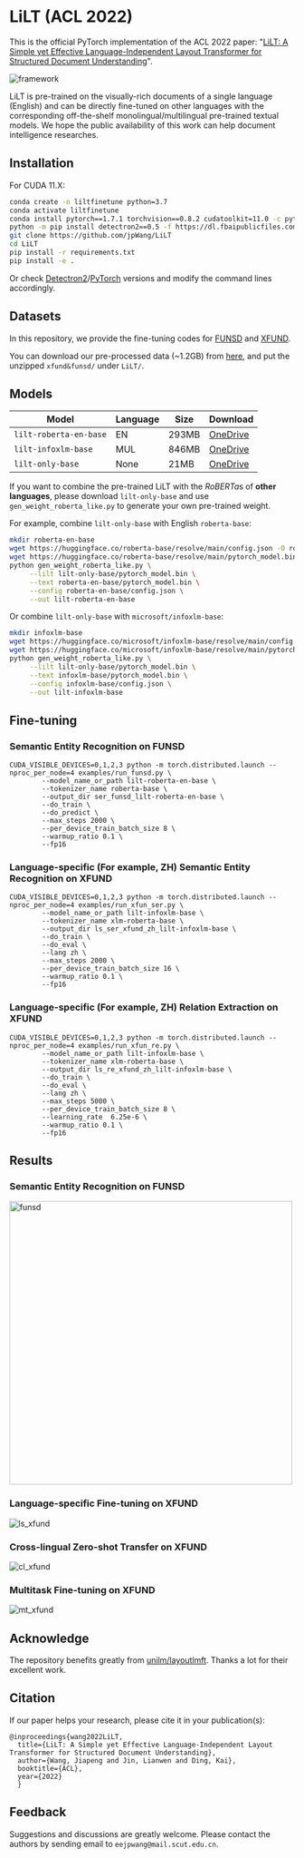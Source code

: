 # LiLT (ACL 2022)

This is the official PyTorch implementation of the ACL 2022 paper: "[LiLT: A Simple yet Effective Language-Independent Layout Transformer for Structured Document Understanding](https://arxiv.org/abs/2202.13669)".

<img src="./figs/framework.png" alt="framework"/>

LiLT is pre-trained on the visually-rich documents of a single language (English) and can be directly fine-tuned on other languages with the corresponding off-the-shelf monolingual/multilingual pre-trained textual models. We hope the public availability of this work can help document intelligence researches.

## Installation

For CUDA 11.X: 

~~~bash
conda create -n liltfinetune python=3.7
conda activate liltfinetune
conda install pytorch==1.7.1 torchvision==0.8.2 cudatoolkit=11.0 -c pytorch
python -m pip install detectron2==0.5 -f https://dl.fbaipublicfiles.com/detectron2/wheels/cu110/torch1.7/index.html
git clone https://github.com/jpWang/LiLT
cd LiLT
pip install -r requirements.txt
pip install -e .
~~~

Or check [Detectron2](https://github.com/facebookresearch/detectron2/releases)/[PyTorch](https://pytorch.org/get-started/previous-versions/) versions and modify the command lines accordingly.

## Datasets

In this repository, we provide the fine-tuning codes for [FUNSD](https://guillaumejaume.github.io/FUNSD/) and [XFUND](https://github.com/doc-analysis/XFUND). 

You can download our pre-processed data (~1.2GB) from [here](https://1drv.ms/u/s!Ahd-h7H5akVZeZQvKieg8g5THV8?e=mBRnxw), and put the unzipped `xfund&funsd/` under `LiLT/`. 

## Models

| Model                         | Language  | Size  | Download     | 
| ----------------------------- | --------- | ----- | ------------ |
| `lilt-roberta-en-base`        | EN        | 293MB | [OneDrive](https://1drv.ms/u/s!Ahd-h7H5akVZfhPVHQQ1tOypA48?e=nraHn3)    | 
| `lilt-infoxlm-base`           | MUL       | 846MB | [OneDrive](https://1drv.ms/u/s!Ahd-h7H5akVZfeIhAQ8KHELRvcc?e=WS1P82)    |
| `lilt-only-base`              | None      | 21MB  | [OneDrive](https://1drv.ms/u/s!Ahd-h7H5akVZfEIRbCmcWKjhoSM?e=6tMGbe)    | 

If you want to combine the pre-trained LiLT with the *RoBERTa*s of **other languages**, please download  `lilt-only-base` and use `gen_weight_roberta_like.py` to generate your own pre-trained weight.

For example, combine `lilt-only-base` with English `roberta-base`:

~~~bash
mkdir roberta-en-base
wget https://huggingface.co/roberta-base/resolve/main/config.json -O roberta-en-base/config.json
wget https://huggingface.co/roberta-base/resolve/main/pytorch_model.bin -O roberta-en-base/pytorch_model.bin
python gen_weight_roberta_like.py \
     --lilt lilt-only-base/pytorch_model.bin \
     --text roberta-en-base/pytorch_model.bin \
     --config roberta-en-base/config.json \
     --out lilt-roberta-en-base
~~~

Or combine `lilt-only-base` with `microsoft/infoxlm-base`:

~~~bash
mkdir infoxlm-base
wget https://huggingface.co/microsoft/infoxlm-base/resolve/main/config.json -O infoxlm-base/config.json
wget https://huggingface.co/microsoft/infoxlm-base/resolve/main/pytorch_model.bin -O infoxlm-base/pytorch_model.bin
python gen_weight_roberta_like.py \
     --lilt lilt-only-base/pytorch_model.bin \
     --text infoxlm-base/pytorch_model.bin \
     --config infoxlm-base/config.json \
     --out lilt-infoxlm-base
~~~


## Fine-tuning


### Semantic Entity Recognition on FUNSD

```
CUDA_VISIBLE_DEVICES=0,1,2,3 python -m torch.distributed.launch --nproc_per_node=4 examples/run_funsd.py \
        --model_name_or_path lilt-roberta-en-base \
        --tokenizer_name roberta-base \
        --output_dir ser_funsd_lilt-roberta-en-base \
        --do_train \
        --do_predict \
        --max_steps 2000 \
        --per_device_train_batch_size 8 \
        --warmup_ratio 0.1 \
        --fp16
```

### Language-specific (For example, ZH) Semantic Entity Recognition on XFUND

```
CUDA_VISIBLE_DEVICES=0,1,2,3 python -m torch.distributed.launch --nproc_per_node=4 examples/run_xfun_ser.py \
        --model_name_or_path lilt-infoxlm-base \
        --tokenizer_name xlm-roberta-base \
        --output_dir ls_ser_xfund_zh_lilt-infoxlm-base \
        --do_train \
        --do_eval \
        --lang zh \
        --max_steps 2000 \
        --per_device_train_batch_size 16 \
        --warmup_ratio 0.1 \
        --fp16
```

### Language-specific (For example, ZH) Relation Extraction on XFUND

```
CUDA_VISIBLE_DEVICES=0,1,2,3 python -m torch.distributed.launch --nproc_per_node=4 examples/run_xfun_re.py \
        --model_name_or_path lilt-infoxlm-base \
        --tokenizer_name xlm-roberta-base \
        --output_dir ls_re_xfund_zh_lilt-infoxlm-base \
        --do_train \
        --do_eval \
        --lang zh \
        --max_steps 5000 \
        --per_device_train_batch_size 8 \
        --learning_rate  6.25e-6 \
        --warmup_ratio 0.1 \
        --fp16
```


## Results

### Semantic Entity Recognition on FUNSD
<img src="./figs/funsd.png" width=500 alt="funsd"/>

### Language-specific Fine-tuning on XFUND
<img src="./figs/ls_xfund.png" alt="ls_xfund"/>

### Cross-lingual Zero-shot Transfer on XFUND
<img src="./figs/cl_xfund.png" alt="cl_xfund"/>

### Multitask Fine-tuning on XFUND
<img src="./figs/mt_xfund.png" alt="mt_xfund"/>



## Acknowledge

The repository benefits greatly from [unilm/layoutlmft](https://github.com/microsoft/unilm/tree/master/layoutlmft). Thanks a lot for their excellent work.

## Citation
If our paper helps your research, please cite it in your publication(s):
```
@inproceedings{wang2022LiLT,
  title={LiLT: A Simple yet Effective Language-Independent Layout Transformer for Structured Document Understanding},
  author={Wang, Jiapeng and Jin, Lianwen and Ding, Kai},
  booktitle={ACL},
  year={2022}
  }
```

## Feedback
Suggestions and discussions are greatly welcome. Please contact the authors by sending email to `eejpwang@mail.scut.edu.cn`.
